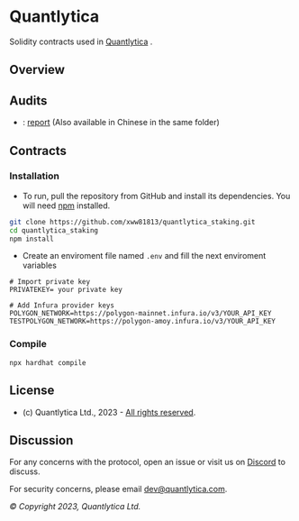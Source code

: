 # Quantlytica

Solidity contracts used in [Quantlytica](https://www.quantlytica.com/) .

## Overview

## Audits

- : [report]() (Also available in Chinese in the same folder)

## Contracts

### Installation

- To run, pull the repository from GitHub and install its dependencies. You will need [npm](https://docs.npmjs.com/cli/install) installed.

```bash
git clone https://github.com/xww81813/quantlytica_staking.git
cd quantlytica_staking
npm install 
```
- Create an enviroment file named `.env` and fill the next enviroment variables

```
# Import private key
PRIVATEKEY= your private key  

# Add Infura provider keys
POLYGON_NETWORK=https://polygon-mainnet.infura.io/v3/YOUR_API_KEY
TESTPOLYGON_NETWORK=https://polygon-amoy.infura.io/v3/YOUR_API_KEY
```

### Compile

```
npx hardhat compile
```

## License

- (c) Quantlytica Ltd., 2023 - [All rights reserved](https://github.com/xww81813/quantlytica_staking/blob/main/LICENSE).


## Discussion

For any concerns with the protocol, open an issue or visit us on [Discord](https://discord.com/invite/quantlytica) to discuss.

For security concerns, please email [dev@quantlytica.com](mailto:dev@quantlytica.com).

_© Copyright 2023, Quantlytica Ltd._
